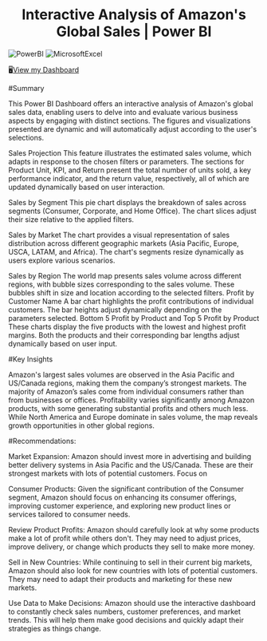 
<h1 align="center">Interactive Analysis of Amazon's Global Sales | Power BI</h1>
<p>
  <img alt="PowerBI" src="https://img.shields.io/badge/-PowerBI-F2C811?style=flat-square&logo=powerbi&logoColor=white" />
  <img alt="MicrosoftExcel" src="https://img.shields.io/badge/-Microsoft Excel-217346?style=flat-square&logo=microsoftexcel&logoColor=white" />
</p>

🖥️<a href="https://img.shields.io/badge/-PowerBI-F2C811?style=flat-square&logo=powerbi&logoColor=white" >View my Dashboard</a>


 #Summary

This Power BI Dashboard offers an interactive analysis of Amazon's global sales data, enabling users to delve into and evaluate various business aspects by engaging with distinct sections. The figures and visualizations presented are dynamic and will automatically adjust according to the user's selections.

Sales Projection
This feature illustrates the estimated sales volume, which adapts in response to the chosen filters or parameters. The sections for Product Unit, KPI, and Return present the total number of units sold, a key performance indicator, and the return value, respectively, all of which are updated dynamically based on user interaction.

Sales by Segment
This pie chart displays the breakdown of sales across segments (Consumer, Corporate, and Home Office). The chart slices adjust their size relative to the applied filters.

Sales by Market
The chart provides a visual representation of sales distribution across different geographic markets (Asia Pacific, Europe, USCA, LATAM, and Africa). The chart's segments resize dynamically as users explore various scenarios.

Sales by Region
The world map presents sales volume across different regions, with bubble sizes corresponding to the sales volume. These bubbles shift in size and location according to the selected filters.
Profit by Customer Name
A bar chart highlights the profit contributions of individual customers. The bar heights adjust dynamically depending on the parameters selected.
Bottom 5 Profit by Product and Top 5 Profit by Product
These charts display the five products with the lowest and highest profit margins. Both the products and their corresponding bar lengths adjust dynamically based on user input.


 #Key Insights

Amazon's largest sales volumes are observed in the Asia Pacific and US/Canada regions, making them the company’s strongest markets.
The majority of Amazon’s sales come from individual consumers rather than from businesses or offices.
Profitability varies significantly among Amazon products, with some generating substantial profits and others much less.
While North America and Europe dominate in sales volume, the map reveals growth opportunities in other global regions.


 #Recommendations:

Market Expansion: Amazon should invest more in advertising and building better delivery systems in Asia Pacific and the US/Canada. These are their strongest markets with lots of potential customers. Focus on

Consumer Products: Given the significant contribution of the Consumer segment, Amazon should focus on enhancing its consumer offerings, improving customer experience, and exploring new product lines or services tailored to consumer needs.

Review Product Profits: Amazon should carefully look at why some products make a lot of profit while others don't. They may need to adjust prices, improve delivery, or change which products they sell to make more money.

Sell in New Countries: While continuing to sell in their current big markets, Amazon should also look for new countries with lots of potential customers. They may need to adapt their products and marketing for these new markets.

Use Data to Make Decisions: Amazon should use the interactive dashboard to constantly check sales numbers, customer preferences, and market trends. This will help them make good decisions and quickly adapt their strategies as things change.

